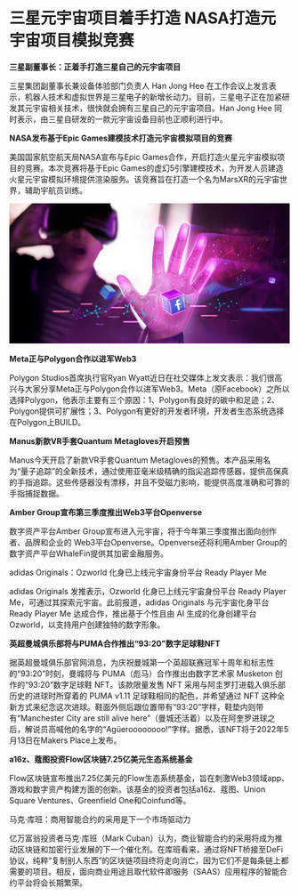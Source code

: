# 三星元宇宙项目着手打造 NASA打造元宇宙项目模拟竞赛


**三星副董事长：正着手打造三星自己的元宇宙项目**

三星集团副董事长兼设备体验部门负责人 Han Jong Hee 在工作会议上发言表示，机器人技术和虚拟世界是三星电子的新增长动力。目前，三星电子正在加紧研发其元宇宙相关技术，很快就会拥有三星自己的元宇宙项目。Han Jong Hee 同时表示，由三星自研发的一款元宇宙设备目前也正顺利进行中。

**NASA发布基于Epic Games建模技术打造元宇宙模拟项目的竞赛**

美国国家航空航天局NASA宣布与Epic Games合作，开启打造火星元宇宙模拟项目的竞赛。本次竞赛将基于Epic Games的虚幻5引擎建模技术，为开发人员建造火星元宇宙模拟环境提供渲染服务。该竞赛旨在打造一个名为MarsXR的元宇宙世界，辅助宇航员训练。

![配图](beddf4ae679f58db4b5f50e58e519fcb.jpeg)

**Meta正与Polygon合作以进军Web3**

Polygon Studios首席执行官Ryan Wyatt近日在社交媒体上发文表示：我们很高兴与大家分享Meta正与Polygon合作以进军Web3。Meta（原Facebook）之所以选择Polygon，他表示主要有三个原因：1、Polygon有良好的碳中和足迹；2、Polygon提供可扩展性；3、Polygon有更好的开发者环境，开发者生态系统选择在Polygon上BUILD。

**Manus新款VR手套Quantum Metagloves开启预售**

Manus今天开启了新款VR手套Quantum Metagloves的预售。本产品采用名为“量子追踪”的全新技术，通过使用亚毫米级精确的指尖追踪传感器，提供高保真的手指追踪。这些传感器没有漂移，并且不受磁力影响，能提供高度准确和可靠的手指捕捉数据。

**Amber Group宣布第三季度推出Web3平台Openverse**

数字资产平台Amber Group宣布进入元宇宙，将于今年第三季度推出面向创作者、品牌和企业的 Web3平台Openverse。Openverse还将利用Amber Group的数字资产平台WhaleFin提供其加密金融服务。

adidas Originals：Ozworld 化身已上线元宇宙身份平台 Ready Player Me

adidas Originals 发推表示，Ozworld 化身已上线元宇宙身份平台 Ready Player Me，可通过其探索元宇宙。此前报道，adidas Originals 与元宇宙化身平台 Ready Player Me 达成合作，推出基于个性且由 AI 生成的化身创建平台 Ozworld，以支持用户创建独特的数字形象。

**英超曼城俱乐部将与PUMA合作推出“93:20”数字足球鞋NFT**

据英超曼城俱乐部官网消息，为庆祝曼城第一个英超联赛冠军十周年和标志性的“93:20”时刻，曼城将与 PUMA（彪马）合作推出由数字艺术家 Musketon 创作的“93:20”数字足球鞋 NFT。该款限量发售 NFT 采用与阿圭罗打进载入俱乐部历史的进球时所穿着的 PUMA v1.11 足球鞋相同的配色，并希望通过 NFT 这种全新方式来纪念这次进球。鞋面外侧后跟位置带有“93:20”字样，鞋垫内则带有“Manchester City are still alive here”（曼城还活着）以及在阿奎罗进球之后，解说员高喊他的名字的“Agüeroooooooo!”字样。据悉，该NFT将于2022年5月13日在Makers Place上发布。

**a16z、蔻图投资Flow区块链7.25亿美元生态系统基金**

Flow区块链宣布推出7.25亿美元的Flow生态系统基金，旨在刺激Web3领域app、游戏和数字资产构建方面的创新。该基金的投资者包括a16z、蔻图、Union Square Ventures、Greenfield One和Coinfund等。

马克·库班：商用智能合约的采用是下一个市场驱动力

亿万富翁投资者马克·库班（Mark Cuban）认为，商业智能合约的采用将成为推动区块链和加密行业发展的下一个催化剂。在库班看来，通过将NFT桥接至DeFi协议，纯粹“复制别人东西”的区块链项目终将走向消亡，因为它们不是每条链上都需要的项目。相反，面向商业用途且取代软件即服务（SAAS）应用程序的智能合约平台将会长期繁荣。
